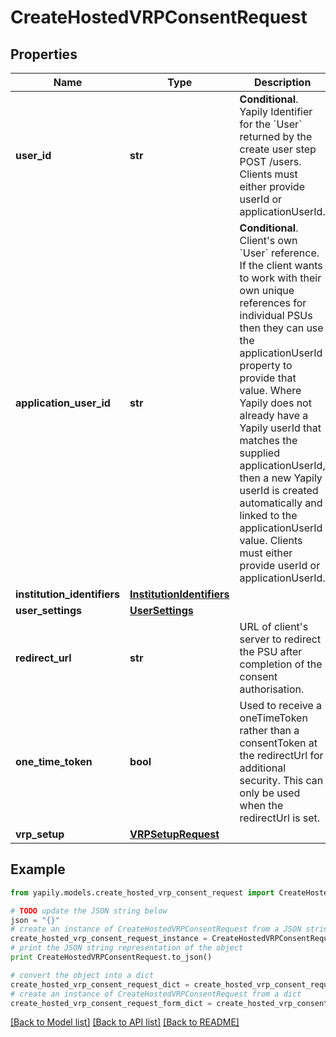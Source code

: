 # CreateHostedVRPConsentRequest


## Properties
Name | Type | Description | Notes
------------ | ------------- | ------------- | -------------
**user_id** | **str** | __Conditional__. Yapily Identifier for the &#x60;User&#x60; returned by the create user step POST /users. Clients must either provide userId or applicationUserId. | [optional] 
**application_user_id** | **str** | __Conditional__. Client&#39;s own &#x60;User&#x60; reference. If the client wants to work with their own unique references for individual PSUs then they can use the applicationUserId property to provide that value. Where Yapily does not already have a Yapily userId that matches the supplied applicationUserId, then a new Yapily userId is created automatically and linked to the applicationUserId value. Clients must either provide userId or applicationUserId. | [optional] 
**institution_identifiers** | [**InstitutionIdentifiers**](InstitutionIdentifiers.md) |  | 
**user_settings** | [**UserSettings**](UserSettings.md) |  | [optional] 
**redirect_url** | **str** | URL of client&#39;s server to redirect the PSU after completion of the consent authorisation. | 
**one_time_token** | **bool** | Used to receive a oneTimeToken rather than a consentToken at the redirectUrl for additional security. This can only be used when the redirectUrl is set. | [optional] 
**vrp_setup** | [**VRPSetupRequest**](VRPSetupRequest.md) |  | 

## Example

```python
from yapily.models.create_hosted_vrp_consent_request import CreateHostedVRPConsentRequest

# TODO update the JSON string below
json = "{}"
# create an instance of CreateHostedVRPConsentRequest from a JSON string
create_hosted_vrp_consent_request_instance = CreateHostedVRPConsentRequest.from_json(json)
# print the JSON string representation of the object
print CreateHostedVRPConsentRequest.to_json()

# convert the object into a dict
create_hosted_vrp_consent_request_dict = create_hosted_vrp_consent_request_instance.to_dict()
# create an instance of CreateHostedVRPConsentRequest from a dict
create_hosted_vrp_consent_request_form_dict = create_hosted_vrp_consent_request.from_dict(create_hosted_vrp_consent_request_dict)
```
[[Back to Model list]](../README.md#documentation-for-models) [[Back to API list]](../README.md#documentation-for-api-endpoints) [[Back to README]](../README.md)


